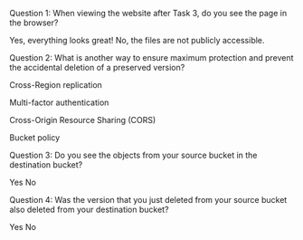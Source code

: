 Question 1: When viewing the website after Task 3, do you see the page in the browser?

 Yes, everything looks great!
 No, the files are not publicly accessible.


Question 2: What is another way to ensure maximum protection and prevent the accidental deletion of a preserved version?

 Cross-Region replication
 
 Multi-factor authentication
 
 Cross-Origin Resource Sharing (CORS)
 
 Bucket policy


Question 3: Do you see the objects from your source bucket in the destination bucket?

 Yes
 No


Question 4: Was the version that you just deleted from your source bucket also deleted from your destination bucket?

 Yes
 No
